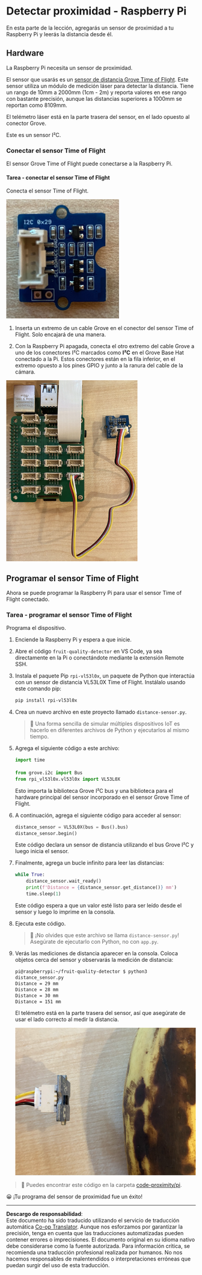 <!--
CO_OP_TRANSLATOR_METADATA:
{
  "original_hash": "6145a1d791731c8a9d0afd0a1bae5108",
  "translation_date": "2025-08-26T14:23:48+00:00",
  "source_file": "4-manufacturing/lessons/4-trigger-fruit-detector/pi-proximity.md",
  "language_code": "es"
}
-->
# Detectar proximidad - Raspberry Pi

En esta parte de la lección, agregarás un sensor de proximidad a tu Raspberry Pi y leerás la distancia desde él.

## Hardware

La Raspberry Pi necesita un sensor de proximidad.

El sensor que usarás es un [sensor de distancia Grove Time of Flight](https://www.seeedstudio.com/Grove-Time-of-Flight-Distance-Sensor-VL53L0X.html). Este sensor utiliza un módulo de medición láser para detectar la distancia. Tiene un rango de 10mm a 2000mm (1cm - 2m) y reporta valores en ese rango con bastante precisión, aunque las distancias superiores a 1000mm se reportan como 8109mm.

El telémetro láser está en la parte trasera del sensor, en el lado opuesto al conector Grove.

Este es un sensor I²C.

### Conectar el sensor Time of Flight

El sensor Grove Time of Flight puede conectarse a la Raspberry Pi.

#### Tarea - conectar el sensor Time of Flight

Conecta el sensor Time of Flight.

![Un sensor Grove Time of Flight](../../../../../translated_images/grove-time-of-flight-sensor.d82ff2165bfded9f485de54d8d07195a6270a602696825fca19f629ddfe94e86.es.png)

1. Inserta un extremo de un cable Grove en el conector del sensor Time of Flight. Solo encajará de una manera.

1. Con la Raspberry Pi apagada, conecta el otro extremo del cable Grove a uno de los conectores I²C marcados como **I²C** en el Grove Base Hat conectado a la Pi. Estos conectores están en la fila inferior, en el extremo opuesto a los pines GPIO y junto a la ranura del cable de la cámara.

![El sensor Grove Time of Flight conectado al conector I²C](../../../../../translated_images/pi-time-of-flight-sensor.58c8dc04eb3bfb57a7c3019f031433ef4d798d4d7603d565afbf6f3802840dba.es.png)

## Programar el sensor Time of Flight

Ahora se puede programar la Raspberry Pi para usar el sensor Time of Flight conectado.

### Tarea - programar el sensor Time of Flight

Programa el dispositivo.

1. Enciende la Raspberry Pi y espera a que inicie.

1. Abre el código `fruit-quality-detector` en VS Code, ya sea directamente en la Pi o conectándote mediante la extensión Remote SSH.

1. Instala el paquete Pip `rpi-vl53l0x`, un paquete de Python que interactúa con un sensor de distancia VL53L0X Time of Flight. Instálalo usando este comando pip:

    ```sh
    pip install rpi-vl53l0x
    ```

1. Crea un nuevo archivo en este proyecto llamado `distance-sensor.py`.

    > 💁 Una forma sencilla de simular múltiples dispositivos IoT es hacerlo en diferentes archivos de Python y ejecutarlos al mismo tiempo.

1. Agrega el siguiente código a este archivo:

    ```python
    import time
    
    from grove.i2c import Bus
    from rpi_vl53l0x.vl53l0x import VL53L0X
    ```

    Esto importa la biblioteca Grove I²C bus y una biblioteca para el hardware principal del sensor incorporado en el sensor Grove Time of Flight.

1. A continuación, agrega el siguiente código para acceder al sensor:

    ```python
    distance_sensor = VL53L0X(bus = Bus().bus)
    distance_sensor.begin()    
    ```

    Este código declara un sensor de distancia utilizando el bus Grove I²C y luego inicia el sensor.

1. Finalmente, agrega un bucle infinito para leer las distancias:

    ```python
    while True:
        distance_sensor.wait_ready()
        print(f'Distance = {distance_sensor.get_distance()} mm')
        time.sleep(1)
    ```

    Este código espera a que un valor esté listo para ser leído desde el sensor y luego lo imprime en la consola.

1. Ejecuta este código.

    > 💁 ¡No olvides que este archivo se llama `distance-sensor.py`! Asegúrate de ejecutarlo con Python, no con `app.py`.

1. Verás las mediciones de distancia aparecer en la consola. Coloca objetos cerca del sensor y observarás la medición de distancia:

    ```output
    pi@raspberrypi:~/fruit-quality-detector $ python3 distance_sensor.py 
    Distance = 29 mm
    Distance = 28 mm
    Distance = 30 mm
    Distance = 151 mm
    ```

    El telémetro está en la parte trasera del sensor, así que asegúrate de usar el lado correcto al medir la distancia.

    ![El telémetro en la parte trasera del sensor Time of Flight apuntando a un plátano](../../../../../translated_images/time-of-flight-banana.079921ad8b1496e4525dc26b4cdc71a076407aba3e72ba113ba2e38febae92c5.es.png)

> 💁 Puedes encontrar este código en la carpeta [code-proximity/pi](../../../../../4-manufacturing/lessons/4-trigger-fruit-detector/code-proximity/pi).

😀 ¡Tu programa del sensor de proximidad fue un éxito!

---

**Descargo de responsabilidad**:  
Este documento ha sido traducido utilizando el servicio de traducción automática [Co-op Translator](https://github.com/Azure/co-op-translator). Aunque nos esforzamos por garantizar la precisión, tenga en cuenta que las traducciones automatizadas pueden contener errores o imprecisiones. El documento original en su idioma nativo debe considerarse como la fuente autorizada. Para información crítica, se recomienda una traducción profesional realizada por humanos. No nos hacemos responsables de malentendidos o interpretaciones erróneas que puedan surgir del uso de esta traducción.
